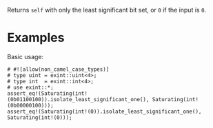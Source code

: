 Returns `self` with only the least significant bit set, or `0` if the input is `0`.

# Examples

Basic usage:

```
# #![allow(non_camel_case_types)]
# type uint = exint::uint<4>;
# type int  = exint::int<4>;
# use exint::*;
assert_eq!(Saturating(int!(0b01100100)).isolate_least_significant_one(), Saturating(int!(0b00000100)));
assert_eq!(Saturating(int!(0)).isolate_least_significant_one(), Saturating(int!(0)));
```
